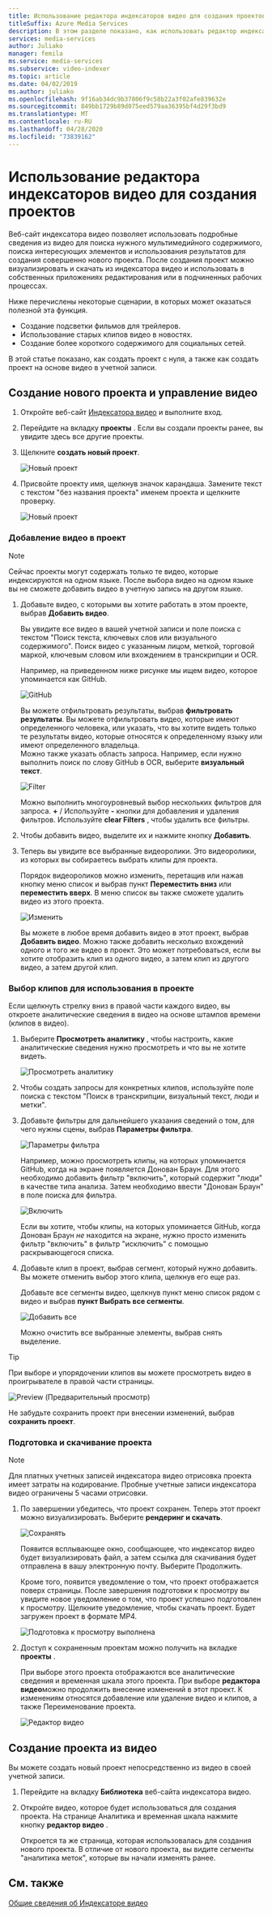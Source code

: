 ```yaml
---
title: Использование редактора индексаторов видео для создания проектов
titleSuffix: Azure Media Services
description: В этом разделе показано, как использовать редактор индексаторов видео для создания проектов.
services: media-services
author: Juliako
manager: femila
ms.service: media-services
ms.subservice: video-indexer
ms.topic: article
ms.date: 04/02/2019
ms.author: juliako
ms.openlocfilehash: 9f16ab34dc9b37806f9c58b22a3f02afe839632e
ms.sourcegitcommit: 849bb1729b89d075eed579aa36395bf4d29f3bd9
ms.translationtype: MT
ms.contentlocale: ru-RU
ms.lasthandoff: 04/28/2020
ms.locfileid: "73839162"
---
```

# <a name="use-the-video-indexer-editor-to-create-projects"></a>Использование редактора индексаторов видео для создания проектов

Веб-сайт индексатора видео позволяет использовать подробные сведения из видео для поиска нужного мультимедийного содержимого, поиска интересующих элементов и использования результатов для создания совершенно нового проекта. После создания проект можно визуализировать и скачать из индексатора видео и использовать в собственных приложениях редактирования или в подчиненных рабочих процессах.

Ниже перечислены некоторые сценарии, в которых может оказаться полезной эта функция. 

* Создание подсветки фильмов для трейлеров.
* Использование старых клипов видео в новостях.
* Создание более короткого содержимого для социальных сетей.

В этой статье показано, как создать проект с нуля, а также как создать проект на основе видео в учетной записи.

## <a name="create-new-project-and-manage-videos"></a>Создание нового проекта и управление видео

1. Откройте веб-сайт [Индексатора видео](https://www.videoindexer.ai/) и выполните вход.
1. Перейдите на вкладку **проекты** . Если вы создали проекты ранее, вы увидите здесь все другие проекты.
1. Щелкните **создать новый проект**.  

    ![Новый проект](./media/video-indexer-view-edit/new-project.png)
1. Присвойте проекту имя, щелкнув значок карандаша. Замените текст с текстом "без названия проекта" именем проекта и щелкните проверку.

    ![Новый проект](./media/video-indexer-view-edit/new-project3.png)
    
### <a name="add-videos-to-the-project"></a>Добавление видео в проект

> [!NOTE]
> Сейчас проекты могут содержать только те видео, которые индексируются на одном языке. После выбора видео на одном языке вы не сможете добавить видео в учетную запись на другом языке.

1. Добавьте видео, с которыми вы хотите работать в этом проекте, выбрав **Добавить видео**.

    Вы увидите все видео в вашей учетной записи и поле поиска с текстом "Поиск текста, ключевых слов или визуального содержимого". Поиск видео с указанным лицом, меткой, торговой маркой, ключевым словом или вхождением в транскрипции и OCR.
    
    Например, на приведенном ниже рисунке мы ищем видео, которое упоминается как GitHub.
    
    ![GitHub](./media/video-indexer-view-edit/github.png)

    Вы можете отфильтровать результаты, выбрав **фильтровать результаты**. Вы можете отфильтровать видео, которые имеют определенного человека, или указать, что вы хотите видеть только те результаты видео, которые относятся к определенному языку или имеют определенного владельца. <br/> Можно также указать область запроса. Например, если нужно выполнить поиск по слову GitHub в OCR, выберите **визуальный текст**.

    ![Filter](./media/video-indexer-view-edit/visual-text.png)

    Можно выполнить многоуровневый выбор нескольких фильтров для запроса. **+** / Используйте **-** кнопки для добавления и удаления фильтров. Используйте **clear Filters** , чтобы удалить все фильтры.
1. Чтобы добавить видео, выделите их и нажмите кнопку **Добавить**.
1. Теперь вы увидите все выбранные видеоролики. Это видеоролики, из которых вы собираетесь выбрать клипы для проекта.

    Порядок видеороликов можно изменить, перетащив или нажав кнопку меню список и выбрав пункт **Переместить вниз** или **переместить вверх**. В меню список вы также сможете удалить видео из этого проекта. 

    ![Изменить](./media/video-indexer-view-edit/rearrange.png)
    
    Вы можете в любое время добавить видео в этот проект, выбрав **Добавить видео**. Можно также добавить несколько вхождений одного и того же видео в проект. Это может потребоваться, если вы хотите отобразить клип из одного видео, а затем клип из другого видео, а затем другой клип. 

### <a name="select-clips-to-use-in-your-project"></a>Выбор клипов для использования в проекте

Если щелкнуть стрелку вниз в правой части каждого видео, вы откроете аналитические сведения в видео на основе штампов времени (клипов в видео). 

1. Выберите **Просмотреть аналитику** , чтобы настроить, какие аналитические сведения нужно просмотреть и что вы не хотите видеть. 

    ![Просмотреть аналитику](./media/video-indexer-view-edit/insights.png)
1. Чтобы создать запросы для конкретных клипов, используйте поле поиска с текстом "Поиск в транскрипции, визуальный текст, люди и метки".
1. Добавьте фильтры для дальнейшего указания сведений о том, для чего нужны сцены, выбрав **Параметры фильтра**.

    ![Параметры фильтра](./media/video-indexer-view-edit/filter-options.png)

    Например, можно просмотреть клипы, на которых упоминается GitHub, когда на экране появляется Донован Браун. Для этого необходимо добавить фильтр "включить", который содержит "люди" в качестве типа анализа. Затем необходимо ввести "Донован Браун" в поле поиска для фильтра.
    
    ![Включить](./media/video-indexer-view-edit/include.png)
    
    Если вы хотите, чтобы клипы, на которых упоминается GitHub, когда Донован Браун _не_ находится на экране, нужно просто изменить фильтр "включить" в фильтр "исключить" с помощью раскрывающегося списка. 

1. Добавьте клип в проект, выбрав сегмент, который нужно добавить. Вы можете отменить выбор этого клипа, щелкнув его еще раз.
    
    Добавьте все сегменты видео, щелкнув пункт меню список рядом с видео и выбрав **пункт Выбрать все сегменты**. 

    ![Добавить все](./media/video-indexer-view-edit/add-all.png)

    Можно очистить все выбранные элементы, выбрав снять выделение.

> [!TIP]
> При выборе и упорядочении клипов вы можете просмотреть видео в проигрывателе в правой части страницы. 

![Preview (Предварительный просмотр)](./media/video-indexer-view-edit/preview.png)

Не забудьте сохранить проект при внесении изменений, выбрав **сохранить проект**. 

### <a name="render-and-download-the-project"></a>Подготовка и скачивание проекта

> [!NOTE]
> Для платных учетных записей индексатора видео отрисовка проекта имеет затраты на кодирование. Пробные учетные записи индексатора видео ограничены 5 часами отрисовки.

1. По завершении убедитесь, что проект сохранен. Теперь этот проект можно визуализировать. Выберите **рендеринг и скачать**. 

    ![Сохранять](./media/video-indexer-view-edit/save.png)

    Появится всплывающее окно, сообщающее, что индексатор видео будет визуализировать файл, а затем ссылка для скачивания будет отправлена в вашу электронную почту. Выберите Продолжить. 
    
    Кроме того, появится уведомление о том, что проект отображается поверх страницы. После завершения подготовки к просмотру вы увидите новое уведомление о том, что проект успешно подготовлен к просмотру. Щелкните уведомление, чтобы скачать проект. Будет загружен проект в формате MP4.

    ![Подготовка к просмотру выполнена](./media/video-indexer-view-edit/rendering-done.png)

1. Доступ к сохраненным проектам можно получить на вкладке **проекты** . 

    При выборе этого проекта отображаются все аналитические сведения и временная шкала этого проекта. При выборе **редактора видео**можно продолжить внесение изменений в этот проект. К изменениям относятся добавление или удаление видео и клипов, а также Переименование проекта.

    ![Редактор видео](./media/video-indexer-view-edit/video-editor.png)
     
## <a name="create-a-project-from-your-video"></a>Создание проекта из видео

Вы можете создать новый проект непосредственно из видео в своей учетной записи. 

1. Перейдите на вкладку **Библиотека** веб-сайта индексатора видео.
1. Откройте видео, которое будет использоваться для создания проекта. На странице Аналитика и временная шкала нажмите кнопку **редактор видео** .

    Откроется та же страница, которая использовалась для создания нового проекта. В отличие от нового проекта, вы видите сегменты "аналитика меток", которые вы начали изменять ранее.

## <a name="see-also"></a>См. также

[Общие сведения об Индексаторе видео](video-indexer-overview.md)

